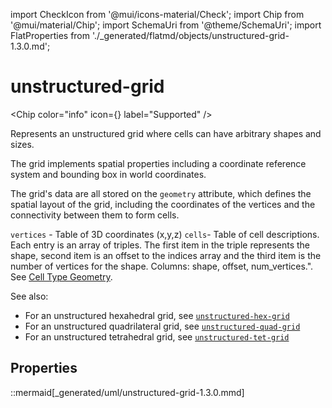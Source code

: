 import CheckIcon from '@mui/icons-material/Check';
import Chip from '@mui/material/Chip';
import SchemaUri from '@theme/SchemaUri';
import FlatProperties from './_generated/flatmd/objects/unstructured-grid-1.3.0.md';

# unstructured-grid

<Chip color="info" icon={<CheckIcon />} label="Supported" />
<SchemaUri uri="schema/objects/unstructured-grid/1.3.0/unstructured-grid.schema.json" />

Represents an unstructured grid where cells can have arbitrary shapes and sizes.

The grid implements spatial properties including a coordinate reference system and bounding box in world coordinates.

The grid's data are all stored on the `geometry` attribute, which defines the spatial layout of the grid, including the coordinates of the vertices and the connectivity between them to form cells.

`vertices` - Table of 3D coordinates (x,y,z)
`cells`- Table of cell descriptions. Each entry is an array of triples. The first item in the triple represents the shape, second item is an offset to the indices array and the third item is the number of vertices for the shape. Columns: shape, offset, num_vertices.". See [Cell Type Geometry](../understanding-schemas/cell-type-geometry.md).

See also:

- For an unstructured hexahedral grid, see [`unstructured-hex-grid`](unstructured-hex-grid.md)
- For an unstructured quadrilateral grid, see [`unstructured-quad-grid`](unstructured-quad-grid.md)
- For an unstructured tetrahedral grid, see [`unstructured-tet-grid`](unstructured-tet-grid.md)

## Properties

<FlatProperties />

::mermaid[_generated/uml/unstructured-grid-1.3.0.mmd]

